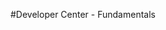 <properties linkid="devnav-other-fundamentals" urlDisplayName="Fundamentals" pageTitle="Windows Azure other fundamentals" title="Windows Azure other fundamentals" metaKeywords="Azure basics, Azure introductory, overview Azure" Description="Find introductory topics about Windows Azure." metaCanonical="" disqusComments="0" umbracoNaviHide="0" />



#Developer Center - Fundamentals

<div chunk="../../../Shared/Chunks/fundamentals-landing.md" />